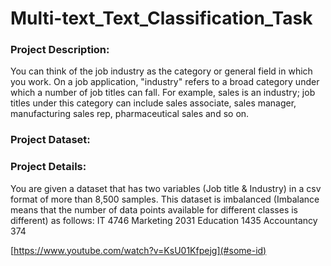 # Multi-text_Text_Classification_Task

### Project Description:
You can think of the job industry as the category or general field in which
you work. On a job application, "industry" refers to a broad category under
which a number of job titles can fall. For example, sales is an industry; job
titles under this category can include sales associate, sales manager,
manufacturing sales rep, pharmaceutical sales and so on.

### Project Dataset:


### Project Details:
You are given a dataset that has two variables (Job title & Industry) in a csv
format of more than 8,500 samples.
This dataset is imbalanced (Imbalance means that the number of data
points available for different classes is different) as follows:
IT 4746
Marketing 2031
Education 1435
Accountancy 374

[https://www.youtube.com/watch?v=KsU01Kfpejg](#some-id)
